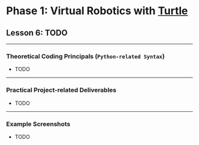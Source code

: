 # Phase 1: Virtual Robotics with [Turtle](https://docs.python.org/3/library/turtle.html)
## Lesson 6: TODO
---
### Theoretical Coding Principals (`Python-related Syntax`)
* TODO
---
### Practical Project-related Deliverables
* TODO
---
### Example Screenshots
* TODO